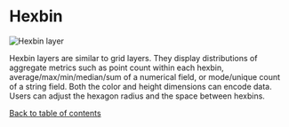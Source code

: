 # Hexbin

![Hexbin layer](https://d1a3f4spazzrp4.cloudfront.net/kepler.gl/documentation/layers-hexbin.png "Hexbin layer")

Hexbin layers are similar to grid layers. They display distributions of aggregate metrics such as point count within each hexbin, average/max/min/median/sum of a numerical field, or mode/unique count of a string field. Both the color and height dimensions can encode data. Users can adjust the hexagon radius and the space between hexbins.


[Back to table of contents](../README.md)
